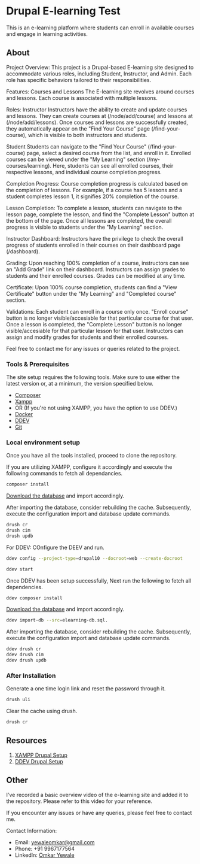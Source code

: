 # Drupal E-learning Test

This is an e-learning platform where students can enroll in available courses and engage in learning activities.

## About

Project Overview:
This project is a Drupal-based E-learning site designed to accommodate various roles, including Student, Instructor, and Admin. Each role has specific behaviors tailored to their responsibilities.

Features:
Courses and Lessons
The E-learning site revolves around courses and lessons. Each course is associated with multiple lessons.

Roles:
Instructor
Instructors have the ability to create and update courses and lessons. They can create courses at (/node/add/course) and lessons at (/node/add/lessons). Once courses and lessons are successfully created, they automatically appear on the "Find Your Course" page (/find-your-course), which is visible to both instructors and students.

Student
Students can navigate to the "Find Your Course" (/find-your-course) page, select a desired course from the list, and enroll in it. Enrolled courses can be viewed under the "My Learning" section (/my-courses/learning). Here, students can see all enrolled courses, their respective lessons, and individual course completion progress.

Completion Progress:
Course completion progress is calculated based on the completion of lessons. For example, if a course has 5 lessons and a student completes lesson 1, it signifies 20% completion of the course.

Lesson Completion:
To complete a lesson, students can navigate to the lesson page, complete the lesson, and find the "Complete Lesson" button at the bottom of the page. Once all lessons are completed, the overall progress is visible to students under the "My Learning" section.

Instructor Dashboard:
Instructors have the privilege to check the overall progress of students enrolled in their courses on their dashboard page (/dashboard).

Grading:
Upon reaching 100% completion of a course, instructors can see an "Add Grade" link on their dashboard. Instructors can assign grades to students and their enrolled courses. Grades can be modified at any time.

Certificate:
Upon 100% course completion, students can find a "View Certificate" button under the "My Learning" and "Completed course" section.

Validations:
Each student can enroll in a course only once. "Enroll course" button is no longer visible/accesiable for that particular course for that user.
Once a lesson is completed, the "Complete Lesson" button is no longer visible/accesiable for that particular lesson for that user.
Instructors can assign and modify grades for students and their enrolled courses.

Feel free to contact me for any issues or queries related to the project.

### Tools & Prerequisites

The site setup requires the following tools. Make sure to use either the latest version or, at a minimum, the version specified below.

* [Composer](https://getcomposer.org/download/)
* [Xampp](https://www.apachefriends.org/download.html)
* OR (If you're not using XAMPP, you have the option to use DDEV.)
* [Docker](https://docs.docker.com/install/)
* [DDEV](https://ddev.readthedocs.io/en/stable/#installation)
* [Git](https://git-scm.com/book/en/v2/Getting-Started-Installing-Git)

### Local environment setup

Once you have all the tools installed, proceed to clone the repository.

If you are utilizing XAMPP, configure it accordingly and execute the following commands to fetch all dependancies.

```bash
composer install
```

[Download the database](https://drive.google.com/file/d/1T8V90zz3M9sScwN9Mw4J8QFl6QQuQAgu/view?usp=sharing) and import accordingly.

After importing the database, consider rebuilding the cache. Subsequently, execute the configuration import and database update commands.

```bash
drush cr
drush cim
drush updb
```

For DDEV:
COnfigure the DEEV and run.

```bash
ddev config --project-type=drupal10 --docroot=web --create-docroot
```

```bash
ddev start
```

Once DDEV has been setup successfully, Next run the following to fetch all dependencies.

```bash
ddev composer install
```

[Download the database](https://drive.google.com/file/d/1T8V90zz3M9sScwN9Mw4J8QFl6QQuQAgu/view?usp=sharing) and import accordingly.

```bash
ddev import-db --src=elearning-db.sql.
```

After importing the database, consider rebuilding the cache. Subsequently, execute the configuration import and database update commands.

```bash
ddev drush cr
ddev drush cim
ddev drush updb
```

### After Installation

Generate a one time login link and reset the password through it.

```bash
drush uli
```

Clear the cache using drush.

```bash
drush cr
```

## Resources

1. [XAMPP Drupal Setup](https://www.drupal.org/docs/develop/local-server-setup/windows-development-environment/using-xampp/quick-install-drupal-with-xampp-on-windows)
2. [DDEV Drupal Setup](https://ddev.readthedocs.io/en/latest/users/install/ddev-installation/#__tabbed_1_3)

## Other

I've recorded a basic overview video of the e-learning site and added it to the repository. Please refer to this video for your reference.

If you encounter any issues or have any queries, please feel free to contact me.

Contact Information:

* Email: yewaleomkar@gmail.com
* Phone: +91 9967177564
* LinkedIn: [Omkar Yewale](https://www.linkedin.com/in/omkar-yewale-77a88ba2/)